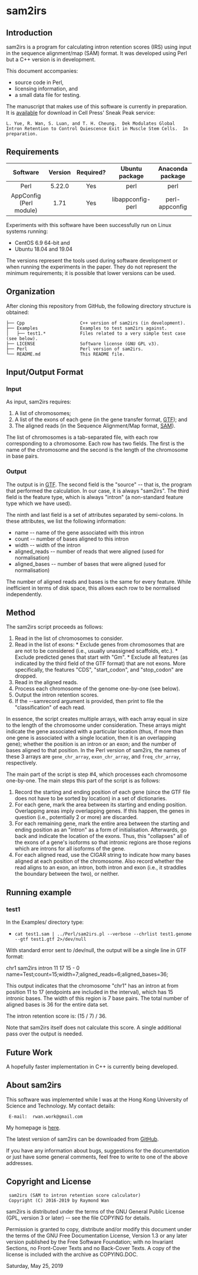 sam2irs
=======


Introduction
------------

sam2irs is a program for calculating intron retention scores (IRS) using input in the sequence alignment/map (SAM) format.  It was developed using Perl but a C++ version is in development.

This document accompanies:

  * source code in Perl,
  * licensing information, and
  * a small data file for testing.

The manuscript that makes use of this software is currently in preparation.  It is [available](https://papers.ssrn.com/sol3/papers.cfm?abstract_id=3385139) for download in Cell Press' Sneak Peak service:

    L. Yue, R. Wan, S. Luan, and T. H. Cheung.  Dek Modulates Global Intron Retention to Control Quiescence Exit in Muscle Stem Cells.  In preparation.


Requirements
------------

|Software                |Version  |Required?  |Ubuntu package   |Anaconda package |
|:----------------------:|:-------:|:---------:|:---------------:|:---------------:|
|Perl                    | 5.22.0  | Yes       |perl             |perl             |
|AppConfig (Perl module) | 1.71    | Yes       |libappconfig-perl|perl-appconfig   |

Experiments with this software have been successfully run on Linux systems running:
  * CentOS 6.9 64-bit and
  * Ubuntu 18.04 and 19.04

The versions represent the tools used during software development or when running the experiments in the paper. They do not represent the minimum requirements; it is possible that lower versions can be used.


Organization
------------

After cloning this repository from GitHub, the following directory structure is obtained:

    ├── Cpp                     C++ version of sam2irs (in development).
    ├── Examples                Examples to test sam2irs against.
    │   ├── test1.*             Files related to a very simple test case (see below).
    ├── LICENSE                 Software license (GNU GPL v3).
    ├── Perl                    Perl version of sam2irs.
    └── README.md               This README file.


Input/Output Format
-------------------

### Input

As input, sam2irs requires:

1.  A list of chromosomes;
2.  A list of the exons of each gene (in the gene transfer format, [GTF](https://asia.ensembl.org/info/website/upload/gff.html)); and
3.  The aligned reads (in the Sequence Alignment/Map format, [SAM](http://www.htslib.org/doc/sam.html)).

The list of chromosomes is a tab-separated file, with each row corresponding to a chromosome.  Each row has two fields.  The first is the name of the chromosome and the second is the length of the chromosome in base pairs.


### Output

The output is in [GTF](https://asia.ensembl.org/info/website/upload/gff.html).  The second field is the "source" -- that is, the program that performed the calculation.  In our case, it is always "sam2irs".  The third field is the feature type, which is always "intron" (a non-standard feature type which we have used).

The ninth and last field is a set of attributes separated by semi-colons.  In these attributes, we list the following information:

  * name -- name of the gene associated with this intron
  * count -- number of bases aligned to this intron
  * width -- width of the intron
  * aligned_reads -- number of reads that were aligned (used for normalisation)
  * aligned_bases -- number of bases that were aligned (used for normalisation)

The number of aligned reads and bases is the same for every feature.  While inefficient in terms of disk space, this allows each row to be normalised independently.


Method
------

The sam2irs script proceeds as follows:

  1.  Read in the list of chromosomes to consider.
  2.  Read in the list of exons:
    * Exclude genes from chromosomes that are are not to be considered (i.e., usually unassigned scaffolds, etc.).
    * Exclude predicted genes that start with "Gm".
    * Exclude all features (as indicated by the third field of the GTF format) that are not exons.  More specifically, the features "CDS", "start_codon", and "stop_codon" are dropped.
  3.  Read in the aligned reads.
  4.  Process each chromosome of the genome one-by-one (see below).
  5.  Output the intron retention scores.
  6.  If the --samrecord argument is provided, then print to file the "classification" of each read.

In essence, the script creates multiple arrays, with each array equal in size to the length of the chromosome under consideration.  These arrays might indicate the gene associated with a particular location (thus, if more than one gene is associated with a single location, then it is an overlapping gene); whether the position is an intron or an exon; and the number of bases aligned to that position.  In the Perl version of sam2irs, the names of these 3 arrays are `gene_chr_array`, `exon_chr_array`, and `freq_chr_array`, respectively.

The main part of the script is step #4, which processes each chromosome one-by-one.  The main steps this part of the script is as follows:

  1.  Record the starting and ending position of each gene (since the GTF file does not have to be sorted by location) in a set of dictionaries.
  2.  For each gene, mark the area between its starting and ending position.  Overlapping areas imply overlapping genes.  If this happen, the genes in question (i.e., potentially 2 or more) are discarded.
  3.  For each remaining gene, mark the entire area between the starting and ending position as an "intron" as a form of initialisation.  Afterwards, go back and indicate the location of the exons.  Thus, this "collapses" all of the exons of a gene's isoforms so that intronic regions are those regions which are introns for all isoforms of the gene.
  4.  For each aligned read, use the CIGAR string to indicate how many bases aligned at each position of the chromosome.  Also record whether the read aligns to an exon, an intron, both intron and exon (i.e., it straddles the boundary between the two), or neither.


Running example
---------------

### test1

In the Examples/ directory type:

  * `cat test1.sam | ../Perl/sam2irs.pl --verbose --chrlist test1.genome --gtf test1.gtf 2>/dev/null`

With standard error sent to /dev/null, the output will be a single line in GTF format:

chr1    sam2irs        intron  11      17      15      -       0       name=Test;count=15;width=7;aligned_reads=6;aligned_bases=36;

This output indicates that the chromosome "chr1" has an intron at from position 11 to 17 (endpoints are 
included in the interval), which has 15 intronic bases.  The width of this region is 7 base pairs.  The total number of aligned bases is 36 for the entire data set.

The intron retention score is:  (15 / 7) / 36.

Note that sam2irs itself does not calculate this score.  A single additional pass over the output is needed.


Future Work
-----------

A hopefully faster implementation in C++ is currently being developed.


About sam2irs
-------------

This software was implemented while I was at the Hong Kong University of Science and Technology.  My contact details:

     E-mail:  rwan.work@gmail.com 

My homepage is [here](http://www.rwanwork.info/).

The latest version of sam2irs can be downloaded from [GitHub](https://github.com/rwanwork/sam2irs).

If you have any information about bugs, suggestions for the documentation or just have some general 
comments, feel free to write to one of the above addresses.


Copyright and License
---------------------

     sam2irs (SAM to intron retention score calculator)
     Copyright (C) 2016-2019 by Raymond Wan

sam2irs is distributed under the terms of the GNU General
Public License (GPL, version 3 or later) -- see the file COPYING for details.

Permission is granted to copy, distribute and/or modify this document under the
terms of the GNU Free Documentation License, Version 1.3 or any later version
published by the Free Software Foundation; with no Invariant Sections, no
Front-Cover Texts and no Back-Cover Texts. A copy of the license is included
with the archive as COPYING.DOC.


Saturday, May 25, 2019


